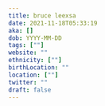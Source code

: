 ```yaml
---
title: bruce leexsa
date: 2021-11-18T05:33:19
aka: []
dob: YYYY-MM-DD
tags: [""]
website: ""
ethnicity: [""]
birthLocation: ""
location: [""]
twitter: ""
draft: false
---
```


